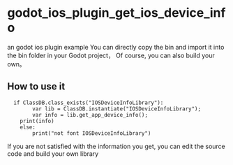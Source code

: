 # godot_ios_plugin_get_ios_device_info
an godot ios plugin example
You can directly copy the bin and import it into the bin folder in your Godot project，
Of course, you can also build your own。

## How to use it
```
  if ClassDB.class_exists("IOSDeviceInfoLibrary"):
		var lib = ClassDB.instantiate("IOSDeviceInfoLibrary");
		var info = lib.get_app_device_info();
    print(info)
	else:
		print("not font IOSDeviceInfoLibrary")
```

If you are not satisfied with the information you get, you can edit the source code and build your own library
